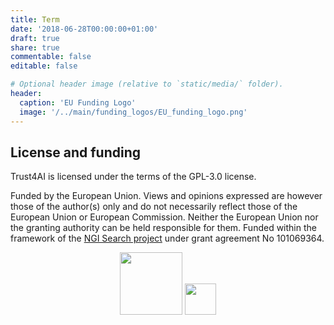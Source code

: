 ```yaml
---
title: Term
date: '2018-06-28T00:00:00+01:00'
draft: true
share: true
commentable: false
editable: false

# Optional header image (relative to `static/media/` folder).
header:
  caption: 'EU Funding Logo'
  image: '/../main/funding_logos/EU_funding_logo.png'
---
```


[//]: # (Add your terms here and set `draft: false` to publish it. Otherwise, delete this file if you don't need it.)


## License and funding

Trust4AI is licensed under the terms of the GPL-3.0 license.

Funded by the European Union. Views and opinions expressed are however those of the author(s) only and do not necessarily reflect those of the European Union or European Commission. Neither the European Union nor the granting authority can be held responsible for them. Funded within the framework of the [NGI Search project](https://www.ngisearch.eu/) under grant agreement No 101069364.

<p align="center">
<img src="https://github.com/isa-group/trust4ai/blob/main/funding_logos/NGI_Search-rgb_Plan-de-travail-1-2048x410.png" width="100" style="display: inline-block;">
<img src="https://github.com/isa-group/trust4ai/blob/main/funding_logos/EU_funding_logo.png" width="50" style="display: inline-block;">
</p>
